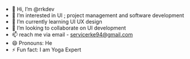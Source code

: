 - 👋 Hi, I’m @rrkdev
- 👀 I’m interested in UI ; project management and software development 
- 🌱 I’m currently learning UI UX design 
- 💞️ I’m looking to collaborate on UI development 
- 📫 reach me via email - servicerke94@gmail.com
- 😄 Pronouns: He
- ⚡ Fun fact: I am Yoga Expert 

<!---
rrkdev/rrkdev is a ✨ special ✨ repository because its `README.md` (this file) appears on your GitHub profile.
You can click the Preview link to take a look at your changes.
--->

